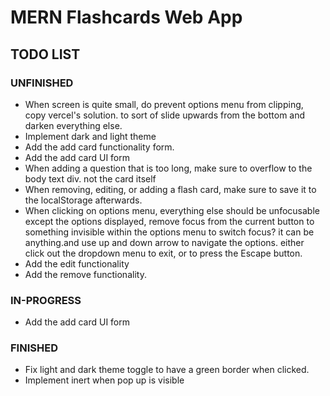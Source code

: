 # MERN Flashcards Web App

## TODO LIST

### UNFINISHED

- When screen is quite small, do prevent options menu from clipping, copy vercel's solution. to sort of slide upwards from the bottom and darken everything else.
- Implement dark and light theme
- Add the add card functionality form.
- Add the add card UI form
- When adding a question that is too long, make sure to overflow to the body text div. not the card itself
- When removing, editing, or adding a flash card, make sure to save it to the localStorage afterwards.
- When clicking on options menu, everything else should be unfocusable except the options displayed, remove focus from the current button to something invisible within the options menu to switch focus? it can be anything.and use up and down arrow to navigate the options. either click out the dropdown menu to exit, or to press the Escape button.
- Add the edit functionality
- Add the remove functionality.

### IN-PROGRESS
- Add the add card UI form

### FINISHED
- Fix light and dark theme toggle to have a green border when clicked.
- Implement inert when pop up is visible
